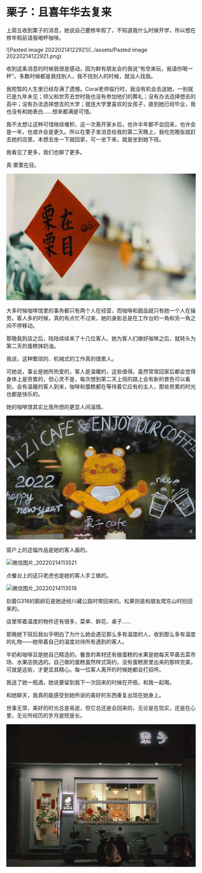 # 栗子：且喜年华去复来

上周五收到栗子的消息，她说自己要修年假了，不知道我什么时候开学，所以想在修年假前请我喝杯咖啡。

![Pasted image 20220214122921](../assets/Pasted image 20220214122921.png)

收到这条消息的时候我很是感动，因为鲜有朋友会约我说“有空来玩，我请你喝一杯”。多数时候都是我找别人，我不找别人的时候，就没人找我。

我短暂的人生里已经存满了遗憾。Coral老师临行时，我没有机会去送她，一别就已是九年未见；师父和世芳去世时我也没有参加他们的葬礼；没有办法选择想去的高中；没有办法选择想去的大学；就连大学里喜欢的女孩子，直到她已经毕业，我也没有和她表白……想来都满是可惜。

我不太想让这种可惜继续堆积，这一次离开家乡后，也许半年都不会回来，也许会是一年，也或许会是更久。所以在栗子发消息给我的第二天晚上，我吃完晚饭就赶去她的店里。本想去坐一下就回家，可一坐下来，就是坐到她下班。

我看见了更多，我们也聊了更多。

真·栗栗在目。

![微信图片_20220214113529](../assets/微信图片_20220214113529.jpg)

大多时候咖啡馆里的事务都只有两个人在经营，而咖啡和甜品就只有她一个人在操劳。客人多的时候，真的有点忙不过来，她的身影总是在工作台的一角和另一角之间不停移动。

那晚我到店之后，陆陆续续来了十几位客人。她为客人们做好咖啡之后，就转头为第二天的蛋糕抹奶油。

我说，这种繁琐的、机械式的工作真的很累人。

可她说，事业是她所热爱的，客人是温暖的，这些值得。虽然常常回家后都会觉得身体上是劳累的，但心灵不是，每次想到第二天上班的路上会有新的景色可以看到，会有温暖的客人到来，咖啡和蛋糕都在等待着它应有的主人，那些劳累的时光也都是快乐的。

她的咖啡馆其实比我所想的更显人间温情。

![微信图片_20220214133720](../assets/微信图片_20220214133720.jpg)

窗户上的这幅作品是她的客人画的。

![微信图片_20220214113521](../assets/微信图片_20220214113521.jpg)

点餐台上的这只老虎也是她的客人手工做的。

![微信图片_20220214113519](../assets/微信图片_20220214113519.jpg)

刻着G318的鹅卵石是她途经川藏公路时带回来的。松果则是和朋友爬东山时捡回来的。

店里带着温度的物件还有很多，菜单、鲜花、桌子……

那晚她下班后我似乎明白了为什么她会遇见那么多有温度的人，收到那么多有温度的礼物——她带着自己的温度对待所有遇到的客人。

牛奶和咖啡豆是她自己精选的，餐食的素材还有做蛋糕的水果是她每天早晨去菜市场、水果店挑选的。自己做的蛋糕虽然样式简约，没有蛋糕房里出来的那样完美，可就是这些，才更显其精心。每一位客人离开的时候她都会打招呼。

我送了她一瓶酒，她说要留到我下一次回来的时候在开瓶，和我一起喝。

和她聊天，我真的能感受到她所说的美好的东西重复出现在她身上。

世事无常，美好的时光总是易逝，但它总还是会回来的，无论是在现实，还是在心里，无论所经历的岁月是短是长。

![微信图片_20220214113527](../assets/微信图片_20220214113527.jpg)
